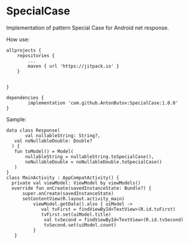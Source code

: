 # SpecialCase
Implementation of pattern Special Case for Android net response.

How use:

	allprojects {
		repositories {
			...
			maven { url 'https://jitpack.io' }
		}
    
    
	}
  
  	dependencies {
	        implementation 'com.github.AntonButov:SpecialCase:1.0.0'
	}


Sample:

	data class Response(
       	   val nullableString: String?,
 	   val noNullableDouble: Double?
  	  ) {
 	   fun toModel() = Model(
 	       nullableString = nullableString.toSpecialCase(),
 	       noNullableDouble = noNullableDouble.toSpecialCase()
 	   )
	}
	class MainActivity : AppCompatActivity() {
  	  private val viewModel: ViewModel by viewModels()
  	  override fun onCreate(savedInstanceState: Bundle?) {
  	      super.onCreate(savedInstanceState)
  	      setContentView(R.layout.activity_main)
  	          viewModel.getData().also { uiModel ->
   	             val tvFirst = findViewById<TextView>(R.id.tvFirst)
   	             tvFirst.set(uiModel.title)
  	              val tvSecond = findViewById<TextView>(R.id.tvSecond)
  	              tvSecond.set(uiModel.count)
  	          }
 	   }


